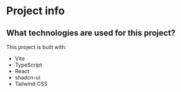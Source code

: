 # Project info

## What technologies are used for this project?

This project is built with:

- Vite
- TypeScript
- React
- shadcn-ui
- Tailwind CSS